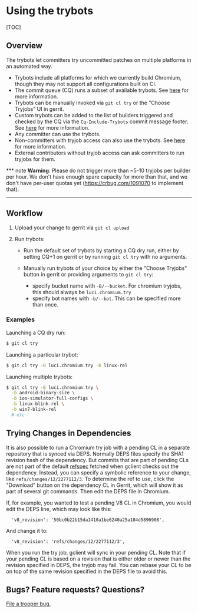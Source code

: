 # Using the trybots

[TOC]

## Overview

The trybots let committers try uncommitted patches on multiple platforms in an
automated way.

-   Trybots include all platforms for which we currently build Chromium, though
    they may not support all configurations built on CI.
-   The commit queue (CQ) runs a subset of available trybots. See [here][1] for
    more information.
-   Trybots can be manually invoked via `git cl try` or the "Choose Tryjobs" UI
    in gerrit.
-   Custom trybots can be added to the list of builders triggered and checked by
    the CQ via the `Cq-Include-Trybots` commit message footer. See [here][2]
    for more information.
-   Any committer can use the trybots.
-   Non-committers with tryjob access can also use the trybots. See [here][3]
    for more information.
-   External contributors without tryjob access can ask committers to run
    tryjobs for them.

*** note
**Warning**: Please do not trigger more than ~5-10 tryjobs per builder
per hour. We don't have enough spare capacity for more than that, and we don't
have per-user quotas yet (https://crbug.com/1091070 to implement that).
***

## Workflow

1.  Upload your change to gerrit via `git cl upload`
2.  Run trybots:

    *   Run the default set of trybots by starting a CQ dry run, either by
        setting CQ+1 on gerrit or by running `git cl try` with no arguments.
    *   Manually run trybots of your choice by either the "Choose Tryjobs"
        button in gerrit or providing arguments to `git cl try`:

        *   specify bucket name with `-B/--bucket`. For chromium tryjobs, this
            should always be `luci.chromium.try`
        *   specify bot names with `-b/--bot`. This can be specified more than
            once.

### Examples

Launching a CQ dry run:

```bash
$ git cl try
```

Launching a particular trybot:

```bash
$ git cl try -B luci.chromium.try -b linux-rel
```

Launching multiple trybots:

```bash
$ git cl try -B luci.chromium.try \
  -b android-binary-size \
  -b ios-simulator-full-configs \
  -b linux-blink-rel \
  -b win7-blink-rel
  # etc
```

## Trying Changes in Dependencies

It is also possible to run a Chromium try job with a pending CL in a separate
repository that is synced via DEPS. Normally DEPS files specify the SHA1
revision hash of the dependency. But commits that are part of pending CLs are
not part of the default
[refspec](https://git-scm.com/book/en/v2/Git-Internals-The-Refspec) fetched when
gclient checks out the dependency. Instead, you can specify a symbolic reference
to your change, like `refs/changes/12/2277112/3`. To determine the ref to use,
click the "Download" button on the dependency CL in Gerrit, which will show it
as part of several git commands. Then edit the DEPS file in Chromium.

If, for example, you wanted to test a pending V8 CL in Chromium, you would edit
the DEPS line, which may look like this:

```
  'v8_revision': '50bc0b22b15da1410a1be6240a25a184d5896908',
```

And change it to:

```
  'v8_revision': 'refs/changes/12/2277112/3',
```

When you run the try job, gclient will sync in your pending CL. Note that if
your pending CL is based on a revision that is either older or newer than the
revision specified in DEPS, the tryjob may fail. You can rebase your CL to be on
top of the same revision specified in the DEPS file to avoid this.

## Bugs? Feature requests? Questions?

[File a trooper bug.]

[1]: /docs/infra/cq.md
[2]: /docs/contributing.md#cl-footer-reference
[3]: https://www.chromium.org/getting-involved/become-a-committer#TOC-Try-job-access
[File a trooper bug.]: https://g.co/bugatrooper
